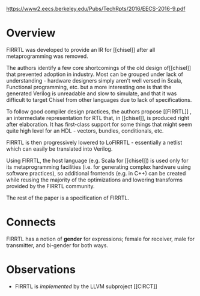 https://www2.eecs.berkeley.edu/Pubs/TechRpts/2016/EECS-2016-9.pdf
# Overview
FIRRTL was developed to provide an IR for [[chisel]] after all metaprogramming was removed.

The authors identify a few core shortcomings of the old design of[[chisel]] that prevented adoption in industry. Most can be grouped under lack of understanding - hardware designers simply aren't well versed in Scala, Functional programming, etc. but a more interesting one is that the generated Verilog is unreadable and slow to simulate, and that it was difficult to target Chisel from other languages due to lack of specifications.

To follow good compiler design practices, the authors propose [[FIRRTL]] , an intermediate representation for RTL that, in [[chisel]], is produced right after elaboration. It has first-class support for some things that might seem quite high level for an HDL - vectors, bundles, conditionals, etc.

FIRRTL is then progressively lowered to LoFIRRTL - essentially a netlist which can easily be translated into Verilog.

Using FIRRTL, the host language (e.g. Scala for [[chisel]]) is used only for its metaprogramming facilities (i.e. for generating complex hardware using software practices), so additional frontends (e.g. in C++) can be created while reusing the majority of the optimizations and lowering transforms provided by the FIRRTL community.

The rest of the paper is a specification of FIRRTL.
# Connects
FIRRTL has a notion of **gender** for expressions; female for receiver, male for transmitter, and bi-gender for both ways.
# Observations
- FIRRTL is *implemented* by the LLVM subproject [[CIRCT]]
